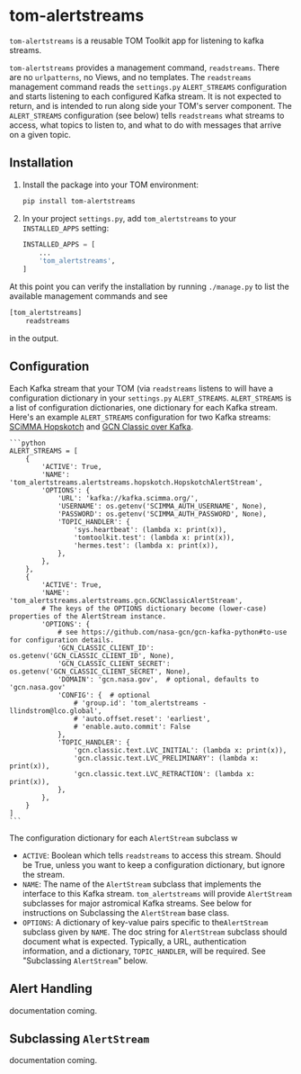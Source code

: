 # tom-alertstreams

`tom-alertstreams` is a reusable TOM Toolkit app for listening to kafka streams.

`tom-alertstreams` provides a management command, `readstreams`. There are no `urlpatterns`,
no Views, and no templates. The `readstreams` management command reads the `settings.py` `ALERT_STREAMS`
configuration and starts listening to each configured Kafka stream. It is not expected
to return, and is intended to run along side your TOM's server component. The `ALERT_STREAMS`
configuration (see below) tells `readstreams` what streams to access, what topics to listen to,
and what to do with messages that arrive on a given topic.

## Installation

1. Install the package into your TOM environment:
    ```bash
    pip install tom-alertstreams
   ```

2. In your project `settings.py`, add `tom_alertstreams` to your `INSTALLED_APPS` setting:

    ```python
    INSTALLED_APPS = [
        ...
        'tom_alertstreams',
    ]
    ```

At this point you can verify the installation by running `./manage.py` to list the available
management commands and see

   ```bash
   [tom_alertstreams]
       readstreams
   ```
in the output.

## Configuration

Each Kafka stream that your TOM (via `readstreams` listens to will have a configuration dictionary
in your `settings.py` `ALERT_STREAMS`. `ALERT_STREAMS` is a list of configuration dictionaries, one
dictionary for each Kafka stream. Here's an example `ALERT_STREAMS` configuration for two Kafka streams:
[SCiMMA Hopskotch](https://scimma.org/hopskotch.html) and
[GCN Classic over Kafka](https://gcn.nasa.gov/quickstart).

    ```python
    ALERT_STREAMS = [
        {
            'ACTIVE': True,
            'NAME': 'tom_alertstreams.alertstreams.hopskotch.HopskotchAlertStream',
            'OPTIONS': {
                'URL': 'kafka://kafka.scimma.org/',
                'USERNAME': os.getenv('SCIMMA_AUTH_USERNAME', None),
                'PASSWORD': os.getenv('SCIMMA_AUTH_PASSWORD', None),
                'TOPIC_HANDLER': {
                    'sys.heartbeat': (lambda x: print(x)),
                    'tomtoolkit.test': (lambda x: print(x)),
                    'hermes.test': (lambda x: print(x)),
                },
            },
        },
        {
            'ACTIVE': True,
            'NAME': 'tom_alertstreams.alertstreams.gcn.GCNClassicAlertStream',
            # The keys of the OPTIONS dictionary become (lower-case) properties of the AlertStream instance.
            'OPTIONS': {
                # see https://github.com/nasa-gcn/gcn-kafka-python#to-use for configuration details.
                'GCN_CLASSIC_CLIENT_ID': os.getenv('GCN_CLASSIC_CLIENT_ID', None),
                'GCN_CLASSIC_CLIENT_SECRET': os.getenv('GCN_CLASSIC_CLIENT_SECRET', None),
                'DOMAIN': 'gcn.nasa.gov',  # optional, defaults to 'gcn.nasa.gov'
                'CONFIG': {  # optional
                    # 'group.id': 'tom_alertstreams - llindstrom@lco.global',
                    # 'auto.offset.reset': 'earliest',
                    # 'enable.auto.commit': False
                },
                'TOPIC_HANDLER': {
                    'gcn.classic.text.LVC_INITIAL': (lambda x: print(x)),
                    'gcn.classic.text.LVC_PRELIMINARY': (lambda x: print(x)),
                    'gcn.classic.text.LVC_RETRACTION': (lambda x: print(x)),
                },
            },
        }
    ]
    ```

The configuration dictionary for each `AlertStream` subclass w
* `ACTIVE`: Boolean which tells `readstreams` to access this stream. Should be True, unless you want to
keep a configuration dictionary, but ignore the stream.
* `NAME`: The name of the `AlertStream` subclass that implements the interface to this Kafka stream. `tom_alertstreams`
will provide `AlertStream` subclasses for major astromical Kafka streams. See below for instructions on Subclassing
the `AlertStream` base class.
* `OPTIONS`: A dictionary of key-value pairs specific to the`AlertStream` subclass given by `NAME`. The doc string for
`AlertStream` subclass should document what is expected. Typically, a URL, authentication information, and a dictionary,
`TOPIC_HANDLER`, will be required. See "Subclassing `AlertStream`" below.

## Alert Handling

documentation coming.
## Subclassing `AlertStream`

documentation coming.